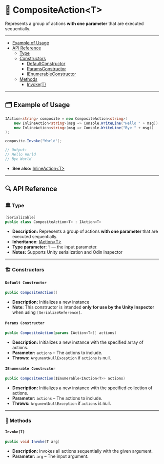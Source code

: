 # 🧩 CompositeAction&lt;T&gt;

Represents a group of actions <b>with one parameter</b> that are executed sequentially.

---

- [Example of Usage](#-example-of-usage)
- [API Reference](#-api-reference)
    - [Type](#-type)
    - [Constructors](#-constructors)
        - [DefaultConstructor](#default-constructor)
        - [ParamsConstructor](#params-constructor)
        - [IEnumerableConstructor](#ienumerable-constructor)
    - [Methods](#-methods)
        - [Invoke(T)](#invoket)


---

## 🗂 Example of Usage

```csharp
IAction<string> composite = new CompositeAction<string>(
    new InlineAction<string>(msg => Console.WriteLine("Hello " + msg)),
    new InlineAction<string>(msg => Console.WriteLine("Bye " + msg))
);

composite.Invoke("World");

// Output:
// Hello World
// Bye World
```


- **See also:** [InlineAction\<T>](InlineAction%601.md)  

---
## 🔍 API Reference

### 🏛️ Type <div id="-type"></div>

```csharp
[Serializable]
public class CompositeAction<T> : IAction<T>
```
- **Description:** Represents a group of actions <b>with one parameter</b> that are executed sequentially.
- **Inheritance:** [IAction&lt;T&gt;](IAction%601.md)
- **Type parameter:** `T` — the input parameter.
- **Notes:** Supports Unity serialization and Odin Inspector

---

### 🏗️ Constructors <div id="-constructors"></div>

#### `Default Constructor`

```csharp
public CompositeAction()
```

- **Description:** Initializes a new instance
- **Note:** This constructor is intended **only for use by the Unity Inspector** when using `[SerializeReference]`.

#### `Params Constructor`

```csharp
public CompositeAction(params IAction<T>[] actions)
```

- **Description:** Initializes a new instance with the specified array of actions.
- **Parameter:** `actions` – The actions to include.
- **Throws:** `ArgumentNullException` if `actions` is null.

#### `IEnumerable Constructor`

```csharp
public CompositeAction(IEnumerable<IAction<T>> actions)
```

- **Description:** Initializes a new instance with the specified collection of actions.
- **Parameter:** `actions` – The actions to include.
- **Throws:** `ArgumentNullException` if `actions` is null.

---

### 🏹 Methods

#### `Invoke(T)`

```csharp
public void Invoke(T arg)
```

- **Description:** Invokes all actions sequentially with the given argument.
- **Parameter:** `arg` – The input argument.